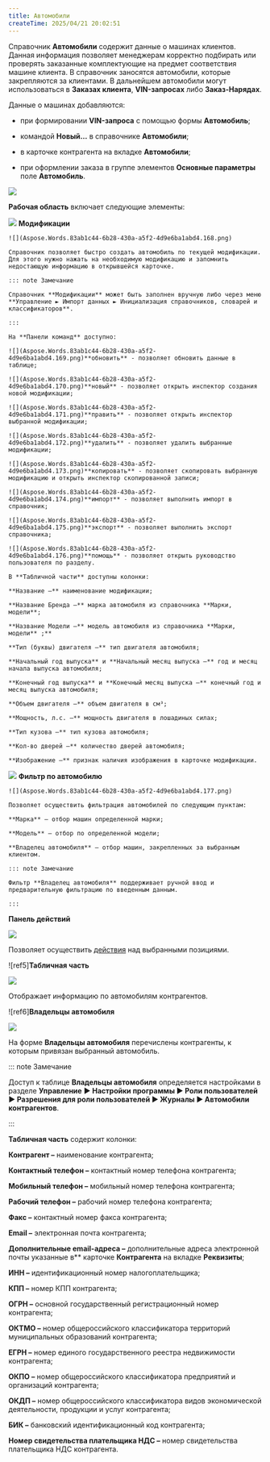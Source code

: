 ```yaml
---
title: Автомобили
createTime: 2025/04/21 20:02:51
---
```

Справочник **Автомобили** содержит данные о машинах клиентов. Данная информация позволяет менеджерам корректно подбирать или проверять заказанные комплектующие на предмет соответствия машине клиента. В справочник заносятся автомобили, которые закрепляются за клиентами. В дальнейшем автомобили могут использоваться в **Заказах клиента**, **VIN-запросах** либо **Заказ-Нарядах**.

Данные о машинах добавляются:

- при формировании **VIN-запроса** с помощью формы **Автомобиль**;

- командой **Новый…** в справочнике **Автомобили**;

- в карточке контрагента на вкладке **Автомобили**;

- при оформлении заказа в группе элементов **Основные параметры** поле **Автомобиль**.

![](Aspose.Words.83ab1c44-6b28-430a-a5f2-4d9e6ba1abd4.167.png)

**Рабочая область** включает следующие элементы:

![](Aspose.Words.83ab1c44-6b28-430a-a5f2-4d9e6ba1abd4.004.png) **Модификации**

    ![](Aspose.Words.83ab1c44-6b28-430a-a5f2-4d9e6ba1abd4.168.png)

    Справочник позволяет быстро создать автомобиль по текущей модификации.  Для этого нужно нажать на необходимую модификацию и запомнить недостающую информацию в открывшейся карточке.

    ::: note Замечание

    Справочник **Модификации** может быть заполнен вручную либо через меню **Управление ► Импорт данных ► Инициализация справочников, словарей и классификаторов**.

    :::

    На **Панели команд** доступно:

    ![](Aspose.Words.83ab1c44-6b28-430a-a5f2-4d9e6ba1abd4.169.png)**обновить** - позволяет обновить данные в таблице;

    ![](Aspose.Words.83ab1c44-6b28-430a-a5f2-4d9e6ba1abd4.170.png)**новый** - позволяет открыть инспектор создания новой модификации;

    ![](Aspose.Words.83ab1c44-6b28-430a-a5f2-4d9e6ba1abd4.171.png)**править** - позволяет открыть инспектор выбранной модификации;

    ![](Aspose.Words.83ab1c44-6b28-430a-a5f2-4d9e6ba1abd4.172.png)**удалить** - позволяет удалить выбранные модификации;

    ![](Aspose.Words.83ab1c44-6b28-430a-a5f2-4d9e6ba1abd4.173.png)**копировать** - позволяет скопировать выбранную модификацию и открыть инспектор скопированной записи;

    ![](Aspose.Words.83ab1c44-6b28-430a-a5f2-4d9e6ba1abd4.174.png)**импорт** - позволяет выполнить импорт в справочник;

    ![](Aspose.Words.83ab1c44-6b28-430a-a5f2-4d9e6ba1abd4.175.png)**экспорт** - позволяет выполнить экспорт справочника;

    ![](Aspose.Words.83ab1c44-6b28-430a-a5f2-4d9e6ba1abd4.176.png)**помощь** - позволяет открыть руководство пользователя по разделу.

    В **Табличной части** доступны колонки:

    **Название –** наименование модификации;

    **Название Бренда –** марка автомобиля из справочника **Марки, модели**;

    **Название Модели –** модель автомобиля из справочника **Марки, модели** ;** 

    **Тип (буквы) двигателя –** тип двигателя автомобиля;

    **Начальный год выпуска** и **Начальный месяц выпуска –** год и месяц начала выпуска автомобиля;

    **Конечный год выпуска** и **Конечный месяц выпуска –** конечный год и месяц выпуска автомобиля;

    **Объем двигателя –** объем двигателя в см³;

    **Мощность, л.с. –** мощность двигателя в лошадиных силах;

    **Тип кузова –** тип кузова автомобиля;

    **Кол-во дверей –** количество дверей автомобиля;

    **Изображение –** признак наличия изображения в карточке модификации.

![](Aspose.Words.83ab1c44-6b28-430a-a5f2-4d9e6ba1abd4.006.png) **Фильтр по автомобилю**

    ![](Aspose.Words.83ab1c44-6b28-430a-a5f2-4d9e6ba1abd4.177.png)

    Позволяет осуществить фильтрация автомобилей по следующим пунктам:

    **Марка** – отбор машин определенной марки;

    **Модель** – отбор по определенной модели;

    **Владелец автомобиля** – отбор машин, закрепленных за выбранным клиентом.

    ::: note Замечание

    Фильтр **Владелец автомобиля** поддерживает ручной ввод и предварительную фильтрацию по введенным данным.

    :::

**Панель действий**

![](Aspose.Words.83ab1c44-6b28-430a-a5f2-4d9e6ba1abd4.178.png)

Позволяет осуществить [действия](#767ebf39-a9db-4efd-9067-efed7138ede6) над выбранными позициями.

![ref5]**Табличная часть**

![](Aspose.Words.83ab1c44-6b28-430a-a5f2-4d9e6ba1abd4.179.png)

Отображает информацию по автомобилям контрагентов.

![ref6]**Владельцы автомобиля**

![](Aspose.Words.83ab1c44-6b28-430a-a5f2-4d9e6ba1abd4.180.png)

На форме **Владельцы автомобиля** перечислены контрагенты, к которым привязан выбранный автомобиль. 

::: note Замечание

Доступ к таблице **Владельцы автомобиля** определяется настройками в разделе **Управление** **► Настройки программы ► Роли пользователей ► Разрешения для роли пользователей ► Журналы ► Автомобили контрагентов**. 

:::

**Табличная часть** содержит колонки:

**Контрагент –** наименование контрагента;

**Контактный телефон –** контактный номер телефона контрагента;

**Мобильный телефон –** мобильный номер телефона контрагента;

**Рабочий телефон –** рабочий номер телефона контрагента;

**Факс –** контактный номер факса контрагента;

**Email –** электронная почта контрагента;

**Дополнительные email-адреса –** дополнительные адреса электронной почты указанные в** карточке **Контрагента** на вкладке **Реквизиты**;

**ИНН –** идентификационный номер налогоплательщика;

**КПП –** номер КПП контрагента;

**ОГРН –** основной государственный регистрационный номер контрагента;

**ОКТМО –** номер общероссийского классификатора территорий муниципальных образований контрагента;

**ЕГРН –** номер единого государственного реестра недвижимости контрагента;

**ОКПО –** номер общероссийского классификатора предприятий и организаций контрагента;

**ОКДП –** номер общероссийского классификатора видов экономической деятельности, продукции и услуг контрагента;

**БИК –** банковский идентификационный код контрагента;

**Номер свидетельства плательщика НДС –** номер свидетельства плательщика НДС контрагента.